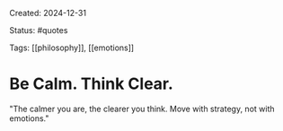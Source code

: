 Created: 2024-12-31

Status: #quotes 

Tags: [[philosophy]], [[emotions]]

# Be Calm. Think Clear.

"The calmer you are, the clearer
you think. Move with strategy,
not with emotions."



